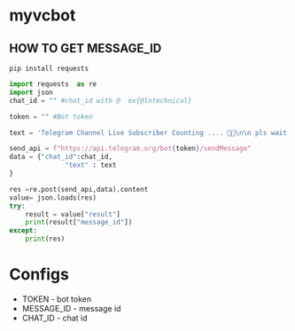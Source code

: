 # myvcbot


## HOW TO GET MESSAGE_ID 

```pip install requests```

```python
import requests  as re 
import json
chat_id = "" #chat_id with @  ex{@lntechnical}

token = "" #Bot token

text = 'Telegram Channel Live Subscriber Counting .... 🎉🎉\n\n pls wait for live count'

send_api = f"https://api.telegram.org/bot{token}/sendMessage"
data = {"chat_id":chat_id,
              "text" : text
}

res =re.post(send_api,data).content
value= json.loads(res)
try:
	result = value["result"]
	print(result["message_id"])
except:
	print(res)

```

# Configs 

* TOKEN - bot token 
* MESSAGE_ID - message id
* CHAT_ID - chat id

